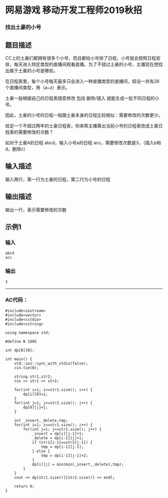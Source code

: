 # 网易游戏 移动开发工程师2019秋招
### 找出土豪的小号
## 题目描述

CC上的土豪们都拥有很多个小号，而且都给小号排了日程，小号就会按照日程安排，每天进入特定类型的直播间观看直播。为了不错过土豪的小号，主播现在想找出属于土豪的小号是哪些。

在日程表里，每个小号每天最多只会进入一种直播类型的直播间，假设一共有26个直播间类型，用（a~z）表示。

土豪一般根据自己的日程表随意修改 包括 删除/插入 就能生成一批不同日程的小号。

因此，土豪的小号的日程一般跟土豪本身的日程比较相似：需要修改的次数更少。

给定一个不超过两年的土豪日程表，你来帮主播算出当前小号的日程表改成土豪日程表的需要修改的次数？

如对于土豪A的日程 abcd，输入小号a的日程 acc，需要修改次数是3，（插入b和d，删除c）

## 输入描述
输入两行，第一行为土豪的日程，第二行为小号的日程
## 输出描述
输出一行，表示需要修改的次数
## 示例1
### 输入
	abcd
	acc
### 输出
	3

----

### AC代码：

	#include<iostream>
	#include<vector>
	#include<cstdio>
	#include<cstring>
	
	using namespace std;
	
	#define N 1005
	
	int dp[N][N];
	
	int main() {
	    std::ios::sync_with_stdio(false);
	    cin.tie(0);
	
	    string str1,str2;
	    cin >> str1 >> str2;
	
	    for(int i=1; i<=str1.size(); i++) {
	        dp[i][0]=i;
	    }
	    for(int j=1; j<=str2.size(); j++) {
	        dp[0][j]=j;
	    }
	
	    int _insert,_delete,tmp;
	    for(int i=1; i<=str1.size(); i++) {
	        for(int j=1; j<=str2.size(); j++) {
	            _insert = dp[i][j-1]+1;
	            _delete = dp[i-1][j]+1;
	            if (str1[i-1]==str2[j-1]) {
	                tmp = dp[i-1][j-1];
	            } else {
	                tmp = dp[i-1][j-1]+2;
	            }
	            dp[i][j] = min(min(_insert,_delete),tmp);
	        }
	    }
	    cout << dp[str1.size()][str2.size()] << endl;
	
	    return 0;
	}
